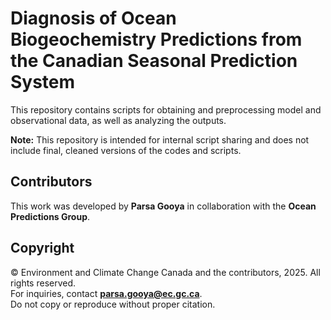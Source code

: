 # Diagnosis of Ocean Biogeochemistry Predictions from the Canadian Seasonal Prediction System

This repository contains scripts for obtaining and preprocessing model and observational data, as well as analyzing the outputs.

**Note:** This repository is intended for internal script sharing and does not include final, cleaned versions of the codes and scripts.

## Contributors
This work was developed by **Parsa Gooya** in collaboration with the **Ocean Predictions Group**.

## Copyright
© Environment and Climate Change Canada and the contributors, 2025. All rights reserved.  
For inquiries, contact **parsa.gooya@ec.gc.ca**.  
Do not copy or reproduce without proper citation.
